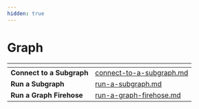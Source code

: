 ```yaml
---
hidden: true
---
```


# Graph

<table data-card-size="large" data-view="cards"><thead><tr><th></th><th data-hidden data-card-target data-type="content-ref"></th></tr></thead><tbody><tr><td><strong>Connect to a Subgraph</strong></td><td><a href="connect-to-a-subgraph.md">connect-to-a-subgraph.md</a></td></tr><tr><td><strong>Run a Subgraph</strong></td><td><a href="run-a-subgraph.md">run-a-subgraph.md</a></td></tr><tr><td><strong>Run a Graph Firehose</strong></td><td><a href="run-a-graph-firehose.md">run-a-graph-firehose.md</a></td></tr></tbody></table>
